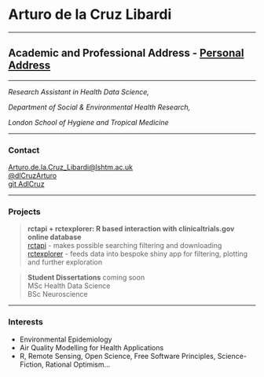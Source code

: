 
# Arturo de la Cruz Libardi

------------------------------------------------------------------------

## Academic and Professional Address - [Personal Address](https://ihavetodothisifnot.wordpress.com/)

------------------------------------------------------------------------

*Research Assistant in Health Data Science,*

*Department of Social & Environmental Health Research,*

*London School of Hygiene and Tropical Medicine*

------------------------------------------------------------------------

### Contact

[Arturo.de.la.Cruz_Libardi@lshtm.ac.uk](mailto:Arturo.de.la.Cruz_Libardi@lshtm.ac.uk)\
[@dlCruzArturo](https://twitter.com/dlCruzArturo)\
[git AdlCruz](https://github.com/AdlCruz)

------------------------------------------------------------------------

### Projects

> **rctapi + rctexplorer: R based interaction with clinicaltrials.gov online database**\
> [rctapi](https://github.com/AdlCruz/rctapi) - makes possible searching filtering and downloading\
> [rctexplorer](https://github.com/AdlCruz/rctexplorer) - feeds data into bespoke shiny app for filtering, plotting and further exploration

> **Student Dissertations** coming soon\
> MSc Health Data Science\
> BSc Neuroscience

------------------------------------------------------------------------

### Interests

-   Environmental Epidemiology
-   Air Quality Modelling for Health Applications
-   R, Remote Sensing, Open Science, Free Software Principles, Science-Fiction, Rational Optimism...
